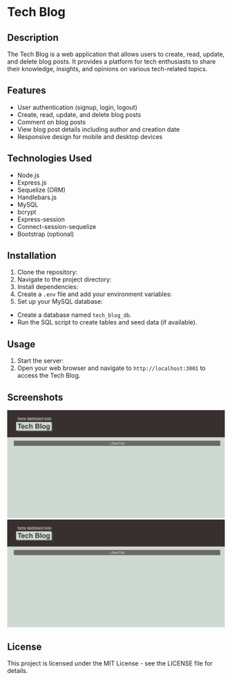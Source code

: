 # Tech Blog

## Description
The Tech Blog is a web application that allows users to create, read, update, and delete blog posts. It provides a platform for tech enthusiasts to share their knowledge, insights, and opinions on various tech-related topics.

## Features
- User authentication (signup, login, logout)
- Create, read, update, and delete blog posts
- Comment on blog posts
- View blog post details including author and creation date
- Responsive design for mobile and desktop devices

## Technologies Used
- Node.js
- Express.js
- Sequelize (ORM)
- Handlebars.js
- MySQL
- bcrypt
- Express-session
- Connect-session-sequelize
- Bootstrap (optional)

## Installation
1. Clone the repository:
2. Navigate to the project directory:
3. Install dependencies:
4. Create a `.env` file and add your environment variables:
5. Set up your MySQL database:
- Create a database named `tech_blog_db`.
- Run the SQL script to create tables and seed data (if available).

## Usage
1. Start the server:
2. Open your web browser and navigate to `http://localhost:3001` to access the Tech Blog.

## Screenshots
![Homepage](/public/images/tech-blog%20dashboard.png)
![Dashboard](/public/images/tech-blog%20dashboard.png)

## License
This project is licensed under the MIT License - see the LICENSE file for details.